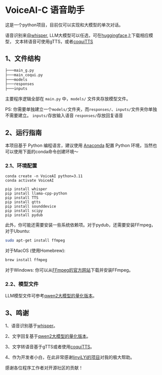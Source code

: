 # VoiceAI-C 语音助手

这是一个python项目，目前仅可以实现和大模型的单次对话。

语音识别来自[whisper](https://github.com/openai/whisper),
LLM大模型可以任选，可在[huggingface](https://huggingface.co)上下载相应模型，
文本转语音可使用gTTS，或者[coquiTTS](https://github.com/coqui-ai/TTS)

## 1、文件结构

```bash
├───main_g.py
├───main_coqui.py
├───models
├───responses
├───inputs
```

主要程序逻辑全部在 `main.py` 中，`models/` 文件夹存放模型文件。

PS: 你需要单独建立一个`models/`文件夹，而`responses/`、`inputs/`文件夹你单独不需要建立。
`inputs/`存放输入语音
`responses/`存放回复语音

## 2、运行指南

本项目基于 Python 编程语言，建议使用 [Anaconda](https://www.anaconda.com) 配置 Python 环境，当然也可以使用下面的conda命令创建环境～

### 2.1、环境配置

```
conda create -n VoiceAI python=3.11
conda activate VoiceAI

pip install whisper
pip install llama-cpp-python
pip install TTS
pip install gtts
pip install sounddevice
pip install scipy
pip install pydub
```

此外，你可能还需要安装一些系统依赖项。对于pydub，还需要安装FFmpeg，
对于Ubuntu:
```bash
sudo apt-get install ffmpeg
```

对于MacOS (使用Homebrew):
```bash
brew install ffmpeg
```

对于Windows: 你可以从[FFmpeg的官方网站](https://ffmpeg.org/download.html)下载并安装FFmpeg。

### 2.2、模型文件

LLM模型文件可参考[qwen2大模型的量化版本](https://huggingface.co/MaziyarPanahi/Qwen2-1.5B-Instruct-GGUF)。

## 3、鸣谢

1、语音识别基于[whisper](https://github.com/openai/whisper)。

2、文字回复基于[qwen2大模型的量化版本](https://huggingface.co/MaziyarPanahi/Qwen2-1.5B-Instruct-GGUF)。

3、文字转语音基于gTTS或者使用[coquiTTS](https://github.com/coqui-ai/TTS)。

4、作为开发者小白，在此非常感谢[linyiLYi的项目](https://github.com/linyiLYi/voice-assistant)对我的极大帮助。

感谢各位程序工作者对开源社区的贡献！